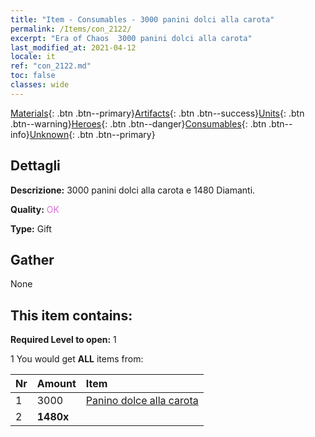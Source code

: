 ```yaml
---
title: "Item - Consumables - 3000 panini dolci alla carota"
permalink: /Items/con_2122/
excerpt: "Era of Chaos  3000 panini dolci alla carota"
last_modified_at: 2021-04-12
locale: it
ref: "con_2122.md"
toc: false
classes: wide
---
```

 [Materials](/it/Items/){: .btn .btn--primary}[Artifacts](/it/Items/Artifacts/){: .btn .btn--success}[Units](/it/Items/Units/){: .btn .btn--warning}[Heroes](/it/Items/Heroes/){: .btn .btn--danger}[Consumables](/it/Items/Consumables/){: .btn .btn--info}[Unknown](/it/Items/Unknown/){: .btn .btn--primary}

## Dettagli
 **Descrizione:** 3000 panini dolci alla carota e 1480 Diamanti.

 **Quality:** <span style="color: #DA70D6">OK</span>

 **Type:** Gift

## Gather

  None

## This item contains:

 **Required Level to open:** 1

 1 You would get **ALL** items  from:

  | Nr | Amount |     Item    |
  |:---|:-------|:------------|
  | 1 | 3000 | [Panino dolce alla carota](/it/Items/con_2119/) | 
  | 2 |  **1480x** | <i class="fas fa-gem"/> |  | 
